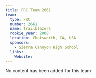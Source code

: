 ```yaml
---
title: FRC Team 2661
team:
  type: FRC
  number: 2661
  name: Trailblazers
  rookie_year: 2008
  location: Chatsworth, CA, USA
  sponsors:
    - Sierra Cannyon High School
  links:
    Website: 
---
```

No content has been added for this team